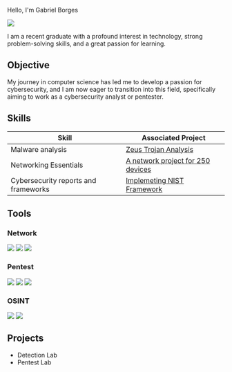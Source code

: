 Hello, I'm Gabriel Borges

<a href="https://www.linkedin.com/in/gabriel-borges-santos/"><img src="https://img.shields.io/badge/-LinkedIn-0072b1?&style=for-the-badge&logo=linkedin&logoColor=white" /></a>

I am a recent graduate with a profound interest in technology, strong problem-solving skills, and a great passion for learning.

## Objective

My journey in computer science has led me to develop a passion for cybersecurity, and I am now eager to transition into this field, specifically aiming to work as a cybersecurity analyst or pentester.

## Skills

| Skill                                         | Associated Project         |
|-----------------------------------------------|----------------------------|
| Malware analysis                              |<a href="https://github.com/GabrielBGSantos/ZeusBankingTrojanAnalysis">Zeus Trojan Analysis</a> |
| Networking Essentials                         |<a href="https://github.com/GabrielBGSantos/Projeto-Parque-Tecnologico-para-250-dispositivos.">A network project for 250 devices</a> |
| Cybersecurity reports and frameworks          |<a href="https://github.com/GabrielBGSantos/Implemeting-NIST-Framework">Implemeting NIST Framework |
## Tools

### Network
<div>
    <img src="https://img.shields.io/badge/-Wireshark-1679A7?&style=for-the-badge&logo=Wireshark&logoColor=white" />
    <img src="https://img.shields.io/badge/nmap-red?style=flat-square&logo=Nmap&logoColor=white" />
    <img src="https://img.shields.io/badge/Netcat-purple?style=flat-square&logo=Netcat&logoColor=white" />
</div>

### Pentest
<div>
    <img src="https://img.shields.io/badge/Metasploit-blue?style=flat-square&logo=Metasploit&logoColor=white" />
    <img src="https://img.shields.io/badge/Burpsuite-orange?style=flat-square&logo=Burpsuite&logoColor=white" />
    <img src="https://img.shields.io/badge/AircrackNg-red?style=flat-square&logo=Aircrack-ng&logoColor=white" />
</div>

### OSINT
<div>
    <img src="https://img.shields.io/badge/Maltego-blue?style=flat-square&logo=Maltego&logoColor=white" />
    <img src="https://img.shields.io/badge/TheHarvester-red?style=flat-square&logo=theHarvester&logoColor=white" />
</div>

## Projects
- Detection Lab
- Pentest Lab
